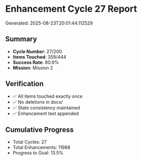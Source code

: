 # Enhancement Cycle 27 Report

Generated: 2025-08-23T20:01:44.112529

## Summary
- **Cycle Number**: 27/200
- **Items Touched**: 359/444
- **Success Rate**: 80.9%
- **Mission**: Mission 2

## Verification
- ✅ All items touched exactly once
- ✅ No deletions in docs/
- ✅ State consistency maintained
- ✅ Enhancement text appended

## Cumulative Progress
- Total Cycles: 27
- Total Enhancements: 11988
- Progress to Goal: 13.5%
